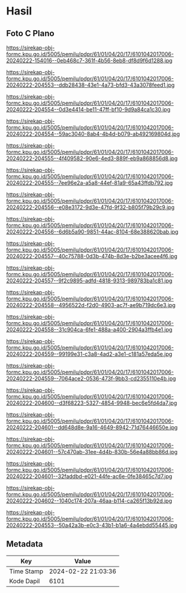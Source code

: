 # Hasil

## Foto C Plano

https://sirekap-obj-formc.kpu.go.id/5005/pemilu/pdpr/61/01/04/20/17/6101042017006-20240222-154016--0eb468c7-361f-4b56-8eb8-df8d9f6d1288.jpg

https://sirekap-obj-formc.kpu.go.id/5005/pemilu/pdpr/61/01/04/20/17/6101042017006-20240222-204553--ddb28438-43e1-4a73-bfd3-43a3078feed1.jpg

https://sirekap-obj-formc.kpu.go.id/5005/pemilu/pdpr/61/01/04/20/17/6101042017006-20240222-204554--0d3e4414-be11-47ff-bf10-9d9a84ca1c30.jpg

https://sirekap-obj-formc.kpu.go.id/5005/pemilu/pdpr/61/01/04/20/17/6101042017006-20240222-204554--59ac3040-8ab4-4b4d-b079-ab492169804d.jpg

https://sirekap-obj-formc.kpu.go.id/5005/pemilu/pdpr/61/01/04/20/17/6101042017006-20240222-204555--4f409582-90e6-4ed3-889f-eb9a868856d8.jpg

https://sirekap-obj-formc.kpu.go.id/5005/pemilu/pdpr/61/01/04/20/17/6101042017006-20240222-204555--7ee96e2a-a5a8-44ef-81a9-65a43ffdb792.jpg

https://sirekap-obj-formc.kpu.go.id/5005/pemilu/pdpr/61/01/04/20/17/6101042017006-20240222-204556--e08e3172-9d3e-47fd-9f32-b805f79b29c9.jpg

https://sirekap-obj-formc.kpu.go.id/5005/pemilu/pdpr/61/01/04/20/17/6101042017006-20240222-204556--6d6b5a90-9851-44ac-8104-68e388620bab.jpg

https://sirekap-obj-formc.kpu.go.id/5005/pemilu/pdpr/61/01/04/20/17/6101042017006-20240222-204557--40c75788-0d3b-474b-8d3e-b2be3acee4f6.jpg

https://sirekap-obj-formc.kpu.go.id/5005/pemilu/pdpr/61/01/04/20/17/6101042017006-20240222-204557--9f2c9895-adfd-4818-9313-989783ba1c81.jpg

https://sirekap-obj-formc.kpu.go.id/5005/pemilu/pdpr/61/01/04/20/17/6101042017006-20240222-204558--4956522d-f2d0-4903-ac7f-ae9b719dc6e3.jpg

https://sirekap-obj-formc.kpu.go.id/5005/pemilu/pdpr/61/01/04/20/17/6101042017006-20240222-204558--31c904ca-6fe1-488a-a400-2904a3ffb4e1.jpg

https://sirekap-obj-formc.kpu.go.id/5005/pemilu/pdpr/61/01/04/20/17/6101042017006-20240222-204559--99199e31-c3a8-4ad2-a3e1-c181a57eda5e.jpg

https://sirekap-obj-formc.kpu.go.id/5005/pemilu/pdpr/61/01/04/20/17/6101042017006-20240222-204559--7064ace2-0536-473f-9bb3-cd2355110e4b.jpg

https://sirekap-obj-formc.kpu.go.id/5005/pemilu/pdpr/61/01/04/20/17/6101042017006-20240222-204600--d3f68223-5327-4854-9948-bec6e5fd4da7.jpg

https://sirekap-obj-formc.kpu.go.id/5005/pemilu/pdpr/61/01/04/20/17/6101042017006-20240222-204601--dd648d8e-9a16-4649-8942-71d76446650e.jpg

https://sirekap-obj-formc.kpu.go.id/5005/pemilu/pdpr/61/01/04/20/17/6101042017006-20240222-204601--57c470ab-31ee-4d4b-830b-56e4a88bb86d.jpg

https://sirekap-obj-formc.kpu.go.id/5005/pemilu/pdpr/61/01/04/20/17/6101042017006-20240222-204601--32faddbd-e021-44fe-ac6e-0fe38465c7d7.jpg

https://sirekap-obj-formc.kpu.go.id/5005/pemilu/pdpr/61/01/04/20/17/6101042017006-20240222-204602--1040c174-207a-46aa-b114-ca265f13b92d.jpg

https://sirekap-obj-formc.kpu.go.id/5005/pemilu/pdpr/61/01/04/20/17/6101042017006-20240222-204553--50a42a3b-e0c3-43b1-b1a6-4a4ebdd55445.jpg


## Metadata

| Key        | Value               |
| ---------- | ------------------- |
| Time Stamp | 2024-02-22 21:03:36 |
| Kode Dapil | 6101                |



